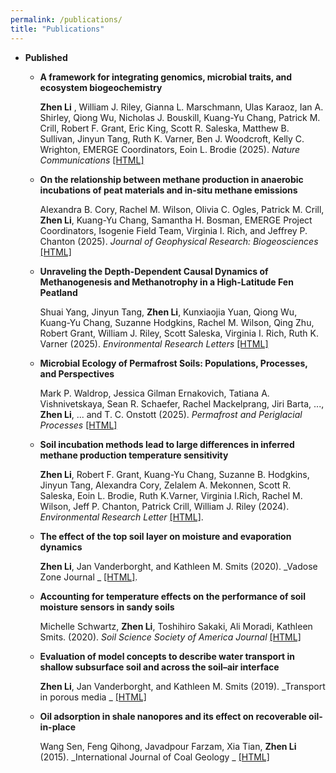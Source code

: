 ```yaml
---
permalink: /publications/
title: "Publications"
---
```


* **Published**

  * **A framework for integrating genomics, microbial traits, and ecosystem biogeochemistry**

    **Zhen Li** , William J. Riley, Gianna L. Marschmann, Ulas Karaoz, Ian A. Shirley, Qiong Wu, Nicholas J. Bouskill, Kuang-Yu Chang, Patrick M. Crill, Robert F. Grant, Eric King, Scott R. Saleska, Matthew B. Sullivan, Jinyun Tang, Ruth K. Varner, Ben J. Woodcroft, Kelly C. Wrighton, EMERGE Coordinators, Eoin L. Brodie (2025). _Nature Communications_ [[HTML]](https://www.nature.com/articles/s41467-025-57386-5)
    
  * **On the relationship between methane production in anaerobic incubations of peat materials and in-situ methane emissions**

    Alexandra B. Cory, Rachel M. Wilson, Olivia C. Ogles, Patrick M. Crill, **Zhen Li**, Kuang-Yu Chang, Samantha H. Bosman, EMERGE Project Coordinators, Isogenie Field Team, Virginia I. Rich, and Jeffrey P. Chanton (2025).
    _Journal of Geophysical Research: Biogeosciences_ [[HTML]](https://agupubs.onlinelibrary.wiley.com/doi/abs/10.1029/2024JG008371)

  * **Unraveling the Depth-Dependent Causal Dynamics of Methanogenesis and Methanotrophy in a High-Latitude Fen Peatland**

    Shuai Yang, Jinyun Tang, **Zhen Li**, Kunxiaojia Yuan, Qiong Wu, Kuang-Yu Chang, Suzanne Hodgkins, Rachel M. Wilson, Qing Zhu, Robert Grant, William J. Riley, Scott Saleska, Virginia I. Rich, Ruth K. Varner (2025). _Environmental Research Letters_ [[HTML]](https://iopscience.iop.org/article/10.1088/1748-9326/adaf44/meta)

  * **Microbial Ecology of Permafrost Soils: Populations, Processes, and Perspectives**

    Mark P. Waldrop, Jessica Gilman Ernakovich, Tatiana A. Vishnivetskaya, Sean R. Schaefer, Rachel Mackelprang, Jiri Barta, ..., **Zhen Li**, ... and T. C. Onstott (2025). _Permafrost and Periglacial Processes_  [[HTML]](https://onlinelibrary.wiley.com/doi/full/10.1002/ppp.2264)

  * **Soil incubation methods lead to large differences in inferred methane production temperature sensitivity**
  
    **Zhen Li**, Robert F. Grant, Kuang-Yu Chang, Suzanne B. Hodgkins, Jinyun Tang, Alexandra Cory, Zelalem A. Mekonnen, Scott R. Saleska, Eoin L. Brodie, Ruth K.Varner, Virginia I.Rich, Rachel M. Wilson, Jeff P. Chanton, Patrick Crill, William J. Riley (2024). _Environmental Research Letter_ [[HTML]](https://iopscience.iop.org/article/10.1088/1748-9326/ad3565).
    
  * **The effect of the top soil layer on moisture and evaporation dynamics**

    **Zhen Li**, Jan Vanderborght, and Kathleen M. Smits (2020). _Vadose Zone Journal _ [[HTML]](https://acsess.onlinelibrary.wiley.com/doi/full/10.1002/vzj2.20049).
  
  * **Accounting for temperature effects on the performance of soil moisture sensors in sandy soils** 

    Michelle Schwartz, **Zhen Li**, Toshihiro Sakaki, Ali Moradi, Kathleen Smits. (2020). _Soil Science Society of America Journal_ [[HTML]](https://acsess.onlinelibrary.wiley.com/doi/full/10.2136/sssaj2019.05.0161)

  * **Evaluation of model concepts to describe water transport in shallow subsurface soil and across the soil–air interface** 
    
    **Zhen Li**, Jan Vanderborght, and Kathleen M. Smits (2019). _Transport in porous media _ [[HTML]](https://link.springer.com/article/10.1007/s11242-018-1144-9)


  * **Oil adsorption in shale nanopores and its effect on recoverable oil-in-place**

    Wang Sen, Feng Qihong, Javadpour Farzam, Xia Tian, **Zhen Li** (2015). _International Journal of Coal Geology _ [[HTML]](https://www.sciencedirect.com/science/article/abs/pii/S0166516215300057)

<!-- https://jayrobwilliams.com/posts/2020/08/website-content/ -->
